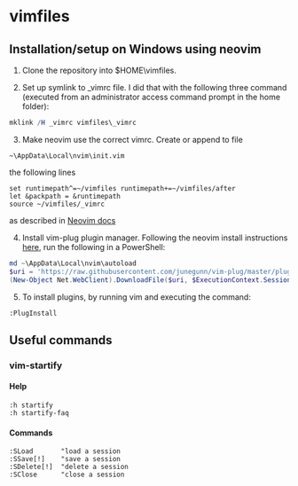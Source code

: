 # vimfiles

## Installation/setup on Windows using neovim

1. Clone the repository into $HOME\vimfiles.

2. Set up symlink to _vimrc file. I did that with the following three command (executed from an administrator access command prompt in the home folder):
```powershell
mklink /H _vimrc vimfiles\_vimrc
```


3. Make neovim use the correct vimrc. Create or append to file 
```
~\AppData\Local\nvim\init.vim
```
the following lines
```
set runtimepath^=~/vimfiles runtimepath+=~/vimfiles/after
let &packpath = &runtimepath
source ~/vimfiles/_vimrc
```
as described in [Neovim docs](https://neovim.io/doc/user/nvim.html#nvim-from-vim)

4. Install vim-plug plugin manager. Following the neovim install instructions [here](https://github.com/junegunn/vim-plug/blob/0c5f0b0528a8d7b9ced56b8f177e98f0ba4d7153/README.md#neovim), run the following in a PowerShell:
```powershell
md ~\AppData\Local\nvim\autoload
$uri = 'https://raw.githubusercontent.com/junegunn/vim-plug/master/plug.vim'
(New-Object Net.WebClient).DownloadFile($uri, $ExecutionContext.SessionState.Path.GetUnresolvedProviderPathFromPSPath("~\AppData\Local\nvim\autoload\plug.vim"))
```

5. To install plugins, by running vim and executing the command:
```
:PlugInstall
```

## Useful commands

### vim-startify
#### Help
```
:h startify
:h startify-faq
```

#### Commands
```vim
:SLoad       "load a session
:SSave[!]    "save a session
:SDelete[!]  "delete a session
:SClose      "close a session
```

